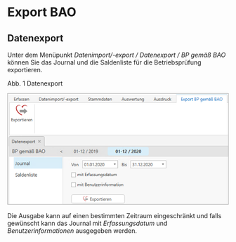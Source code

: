 # Export BAO

## Datenexport


Unter dem Menüpunkt *Datenimport/-export / Datenexport / BP gemäß* *BAO* können Sie das Journal und die Saldenliste für die Betriebsprüfung exportieren.

Abb. 1 Datenexport

![Image](<img/NeuesElement178.png>)


Die Ausgabe kann auf einen bestimmten Zeitraum eingeschränkt und falls gewünscht kann das Journal mit *Erfassungsdatum* und *Benutzerinformationen* ausgegeben werden.

